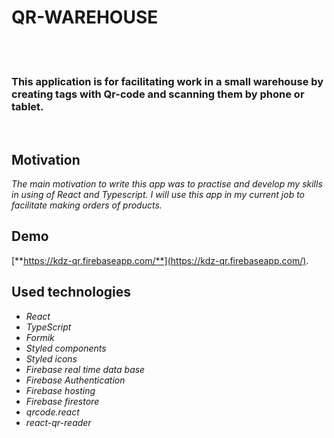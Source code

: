 # QR-WAREHOUSE

</br>
</br>

### This application is for facilitating work in a small warehouse by creating tags with Qr-code and scanning them by phone or tablet.

<br/>

## Motivation

_The main motivation to write this app was to practise and develop my skills in using of React and Typescript.
I will use this app in my current job to facilitate making orders of products._

## Demo

[**https://kdz-qr.firebaseapp.com/**](https://kdz-qr.firebaseapp.com/).

## Used technologies

- _React_
- _TypeScript_
- _Formik_
- _Styled components_
- _Styled icons_
- _Firebase real time data base_
- _Firebase Authentication_
- _Firebase hosting_
- _Firebase firestore_
- _qrcode.react_
- _react-qr-reader_
